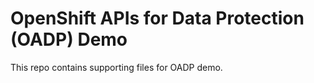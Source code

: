 # OpenShift APIs for Data Protection (OADP) Demo

This repo contains supporting files for OADP demo.